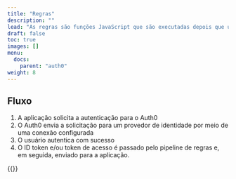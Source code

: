```yaml
---
title: "Regras"
description: ""
lead: "As regras são funções JavaScript que são executadas depois que um usuário se autentica em sua aplicação. Elas podem ser utilizadas para personalizar e estender os recursos do Auth0."
draft: false
toc: true
images: []
menu:
  docs:
    parent: "auth0"
weight: 8
---
```


## Fluxo

1. A aplicação solicita a autenticação para o Auth0
2. O Auth0 envia a solicitação para um provedor de identidade por meio de uma conexão configurada
3. O usuário autentica com sucesso
4. O ID token e/ou token de acesso é passado pelo pipeline de regras e, em seguida, enviado para a aplicação.

{{<alert icon="⚠️" text="A ordem das regras no Auth0 é importante!" />}}
